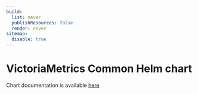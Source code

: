 ```yaml
---
build:
  list: never
  publishResources: false
  render: never
sitemap:
  disable: true
---
```

# VictoriaMetrics Common Helm chart

Chart documentation is available [here](https://docs.victoriametrics.com/helm/victoriametrics-common/)
